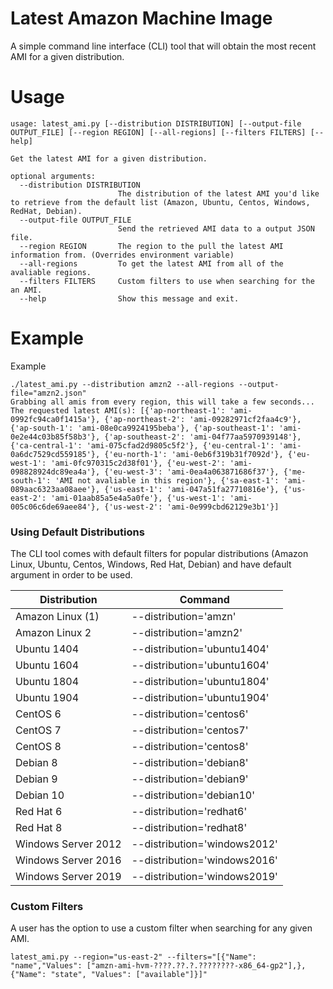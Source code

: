 # Latest Amazon Machine Image
A simple command line interface (CLI) tool that will obtain the most recent AMI for a given distribution. 

# Usage
```
usage: latest_ami.py [--distribution DISTRIBUTION] [--output-file OUTPUT_FILE] [--region REGION] [--all-regions] [--filters FILTERS] [--help]

Get the latest AMI for a given distribution.

optional arguments:
  --distribution DISTRIBUTION
                        The distribution of the latest AMI you'd like to retrieve from the default list (Amazon, Ubuntu, Centos, Windows, RedHat, Debian).
  --output-file OUTPUT_FILE
                        Send the retrieved AMI data to a output JSON file.
  --region REGION       The region to the pull the latest AMI information from. (Overrides environment variable)
  --all-regions         To get the latest AMI from all of the avaliable regions.
  --filters FILTERS     Custom filters to use when searching for the an AMI.
  --help                Show this message and exit.
```

# Example
Example
```
./latest_ami.py --distribution amzn2 --all-regions --output-file="amzn2.json"
Grabbing all amis from every region, this will take a few seconds...
The requested latest AMI(s): [{'ap-northeast-1': 'ami-0992fc94ca0f1415a'}, {'ap-northeast-2': 'ami-09282971cf2faa4c9'}, {'ap-south-1': 'ami-08e0ca9924195beba'}, {'ap-southeast-1': 'ami-0e2e44c03b85f58b3'}, {'ap-southeast-2': 'ami-04f77aa5970939148'}, {'ca-central-1': 'ami-075cfad2d9805c5f2'}, {'eu-central-1': 'ami-0a6dc7529cd559185'}, {'eu-north-1': 'ami-0eb6f319b31f7092d'}, {'eu-west-1': 'ami-0fc970315c2d38f01'}, {'eu-west-2': 'ami-098828924dc89ea4a'}, {'eu-west-3': 'ami-0ea4a063871686f37'}, {'me-south-1': 'AMI not avaliable in this region'}, {'sa-east-1': 'ami-089aac6323aa08aee'}, {'us-east-1': 'ami-047a51fa27710816e'}, {'us-east-2': 'ami-01aab85a5e4a5a0fe'}, {'us-west-1': 'ami-005c06c6de69aee84'}, {'us-west-2': 'ami-0e999cbd62129e3b1'}]
```

### Using Default Distributions
The CLI tool comes with default filters for popular distributions (Amazon Linux, Ubuntu, Centos, Windows, Red Hat, Debian) and have default argument in order to be used.

| Distribution        | Command                      |
|---------------------|------------------------------|
| Amazon Linux (1)    | --distribution='amzn'        |
| Amazon Linux 2      | --distribution='amzn2'       |
| Ubuntu 1404         | --distribution='ubuntu1404'  |
| Ubuntu 1604         | --distribution='ubuntu1604'  |
| Ubuntu 1804         | --distribution='ubuntu1804'  |
| Ubuntu 1904         | --distribution='ubuntu1904'  |
| CentOS 6            | --distribution='centos6'     |
| CentOS 7            | --distribution='centos7'     |
| CentOS 8            | --distribution='centos8'     |
| Debian 8            | --distribution='debian8'     |
| Debian 9            | --distribution='debian9'     |
| Debian 10           | --distribution='debian10'    |
| Red Hat 6           | --distribution='redhat6'     |
| Red Hat 8           | --distribution='redhat8'     |
| Windows Server 2012 | --distribution='windows2012' |
| Windows Server 2016 | --distribution='windows2016' |
| Windows Server 2019 | --distribution='windows2019' |

### Custom Filters
A user has the option to use a custom filter when searching for any given AMI.
```
latest_ami.py --region="us-east-2" --filters="[{"Name": "name","Values": ["amzn-ami-hvm-????.??.?.????????-x86_64-gp2"],},{"Name": "state", "Values": ["available"]}]"
```
